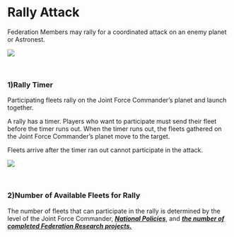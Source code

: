 # Rally Attack

 Federation Members may rally for a coordinated attack on an enemy planet or Astronest.

![](http://d3bbxo4nelobc3.cloudfront.net/html/img/help/605_001fedrallyattack.jpg)

<br>

### 1)Rally Timer

 Participating fleets rally on the Joint Force Commander’s planet and launch together.

A rally has a timer. Players who want to participate must send their fleet before the timer runs out. When the timer runs out, the fleets gathered on the Joint Force Commander’s planet move to the target.

Fleets arrive after the timer ran out cannot participate in the attack.

![](http://d3bbxo4nelobc3.cloudfront.net/html/img/help/605_002fedrallytime.jpg)

<br>

### 2)Number of Available Fleets for Rally

The number of fleets that can participate in the rally is determined by the level of the Joint Force Commander, [***<u>National Policies</u>***](eng/101commandcenter#National-Policy), and [***<u>the number of completed Federation Research projects.</u>***](eng/602fedresearch#Federation-Research)